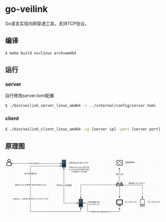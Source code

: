 # go-veilink
Go语言实现内网穿透工具，支持TCP协议。
## 编译
```bash
$ make build os=linux arch=amd64
```
## 运行
### server
自行修改server.toml配置
```bash
$ ./bin/veilink_server_linux_amd64 -c ../internal/config/server.toml 
```
### client
```bash
$ ./bin/veilink_client_linux_amd64 -ip [server ip] -port [server port] -id [client id]
```
## 原理图
![](./docs/image.png)